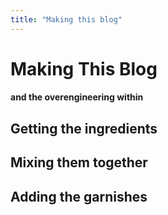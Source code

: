 ```yaml
---
title: "Making this blog"
---
```


# Making This Blog
#### and the overengineering within

## Getting the ingredients

## Mixing them together

## Adding the garnishes